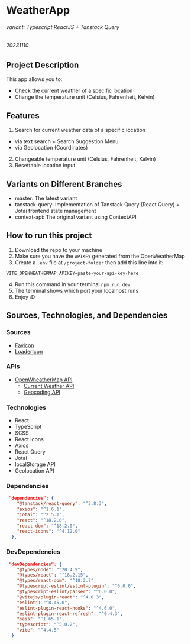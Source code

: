 # WeatherApp
###### variant: Typescript ReactJS + Tanstack Query
###### 20231110

## Project Description
This app allows you to:
- Check the current weather of a specific location
- Change the temperature unit (Celsius, Fahrenheit, Kelvin)
   
## Features
1. Search for current weather data of a specific location
  - via text search + Search Suggestion Menu
  - via Geolocation (Coordinates)
2. Changeable temperature unit (Celsius, Fahrenheit, Kelvin)
3. Resettable location input

## Variants on Different Branches
- master: The latest variant
- tanstack-query: Implementation of Tanstack Query (React Query) + Jotai frontend state management
- context-api: The original variant using ContextAPI

## How to run this project
1. Download the repo to your machine
2. Make sure you have the `APIKEY` generated from the OpenWeatherMap
3. Create a `.env` file at `/project-folder` then add this line into it:
```
VITE_OPENWEATHERMAP_APIKEY=paste-your-api-key-here
```
4. Run this command in your terminal `npm run dev`
5. The terminal shows which port your localhost runs
6. Enjoy :D


## Sources, Technologies, and Dependencies

### Sources
- [Favicon](https://www.svgrepo.com/svg/530233/weather)
- [LoaderIcon](https://gifer.com/en/ZZ5H)

### APIs
- [OpenWheatherMap API](https://openweathermap.org/)
  - [Current Weather API](https://openweathermap.org/current)
  - [Geocoding API](https://openweathermap.org/api/geocoding-api)

### Technologies
- React
- TypeScript
- SCSS
- React Icons
- Axios
- React Query
- Jotai
- localStorage API
- Geolocation API

### Dependencies
```json
 "dependencies": {
    "@tanstack/react-query": "^5.8.3",
    "axios": "^1.6.1",
    "jotai": "^2.5.1",
    "react": "^18.2.0",
    "react-dom": "^18.2.0",
    "react-icons": "^4.12.0"
  },
```

### DevDependencies
```json
 "devDependencies": {
    "@types/node": "^20.4.9",
    "@types/react": "^18.2.15",
    "@types/react-dom": "^18.2.7",
    "@typescript-eslint/eslint-plugin": "^6.0.0",
    "@typescript-eslint/parser": "^6.0.0",
    "@vitejs/plugin-react": "^4.0.3",
    "eslint": "^8.45.0",
    "eslint-plugin-react-hooks": "^4.6.0",
    "eslint-plugin-react-refresh": "^0.4.3",
    "sass": "^1.65.1",
    "typescript": "^5.0.2",
    "vite": "^4.4.5"
  }
```
